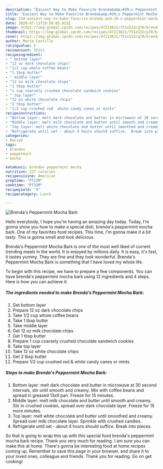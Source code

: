 ```yaml
---
description: "Easiest Way to Make Favorite Brenda&amp;#39;s Peppermint Mocha Bark"
title: "Easiest Way to Make Favorite Brenda&amp;#39;s Peppermint Mocha Bark"
slug: 334-easiest-way-to-make-favorite-brenda-and-39-s-peppermint-mocha-bark
date: 2020-07-11T19:50:05.915Z
image: https://img-global.cpcdn.com/recipes/47213621/751x532cq70/brendas-peppermint-mocha-bark-recipe-main-photo.jpg
thumbnail: https://img-global.cpcdn.com/recipes/47213621/751x532cq70/brendas-peppermint-mocha-bark-recipe-main-photo.jpg
cover: https://img-global.cpcdn.com/recipes/47213621/751x532cq70/brendas-peppermint-mocha-bark-recipe-main-photo.jpg
author: Marie Castillo
ratingvalue: 5
reviewcount: 35211
recipeingredient:
- " bottom layer"
- "12 oz dark chocolate chips"
- "1/2 cup whole coffee beans"
- "1 tbsp butter"
- " middle layer"
- "12 oz milk chocolate chips"
- "1 tbsp butter"
- "1 cup coarsely crushed chocolate sandwich cookies"
- " top layer"
- "12 oz white chocolate chips"
- "2 tbsp butter"
- "1/2 cup crushed red  white candy canes or mints"
recipeinstructions:
- "Bottom layer: melt dark chocolate and butter in microwave at 30 second intervals, stir until smooth and creamy. Mix with coffee beans and spread in greased 13x9 pan.  Freeze for 15 minutes."
- "Middle layer: melt milk chocolate and butter until smooth and creamy.  Stir in crushed cookies, spread over dark chocolate layer.  Freeze for 15 more minutes."
- "Top layer: melt white chocolate and butter until smoothed and creamy.  Spread over milk chocolate layer.  Sprinkle with crushed candies."
- "Refrigerate until set - about 4 hours should suffice.  Break into pieces."
categories:
- Recipe
tags:
- brendas
- peppermint
- mocha

katakunci: brendas peppermint mocha 
nutrition: 237 calories
recipecuisine: American
preptime: "PT22M"
cooktime: "PT32M"
recipeyield: "4"
recipecategory: Lunch

---
```



![Brenda&#39;s Peppermint Mocha Bark](https://img-global.cpcdn.com/recipes/47213621/751x532cq70/brendas-peppermint-mocha-bark-recipe-main-photo.jpg)

Hello everybody, I hope you're having an amazing day today. Today, I'm gonna show you how to make a special dish, brenda&#39;s peppermint mocha bark. One of my favorites food recipes. This time, I'm gonna make it a bit tasty. This is gonna smell and look delicious.



Brenda&#39;s Peppermint Mocha Bark is one of the most well liked of current trending meals in the world. It is enjoyed by millions daily. It is easy, it's fast, it tastes yummy. They are fine and they look wonderful. Brenda&#39;s Peppermint Mocha Bark is something that I have loved my whole life.


To begin with this recipe, we have to prepare a few components. You can have brenda&#39;s peppermint mocha bark using 12 ingredients and 4 steps. Here is how you can achieve it.

<!--inarticleads1-->

##### The ingredients needed to make Brenda&#39;s Peppermint Mocha Bark:

1. Get  bottom layer
1. Prepare 12 oz dark chocolate chips
1. Take 1/2 cup whole coffee beans
1. Take 1 tbsp butter
1. Take  middle layer
1. Get 12 oz milk chocolate chips
1. Get 1 tbsp butter
1. Prepare 1 cup coarsely crushed chocolate sandwich cookies
1. Take  top layer
1. Take 12 oz white chocolate chips
1. Get 2 tbsp butter
1. Prepare 1/2 cup crushed red &amp; white candy canes or mints




<!--inarticleads2-->

##### Steps to make Brenda&#39;s Peppermint Mocha Bark:

1. Bottom layer: melt dark chocolate and butter in microwave at 30 second intervals, stir until smooth and creamy. Mix with coffee beans and spread in greased 13x9 pan.  Freeze for 15 minutes.
1. Middle layer: melt milk chocolate and butter until smooth and creamy.  Stir in crushed cookies, spread over dark chocolate layer.  Freeze for 15 more minutes.
1. Top layer: melt white chocolate and butter until smoothed and creamy.  Spread over milk chocolate layer.  Sprinkle with crushed candies.
1. Refrigerate until set - about 4 hours should suffice.  Break into pieces.




So that is going to wrap this up with this special food brenda&#39;s peppermint mocha bark recipe. Thank you very much for reading. I am sure you can make this at home. There's gonna be interesting food at home recipes coming up. Remember to save this page in your browser, and share it to your loved ones, colleague and friends. Thank you for reading. Go on get cooking!
